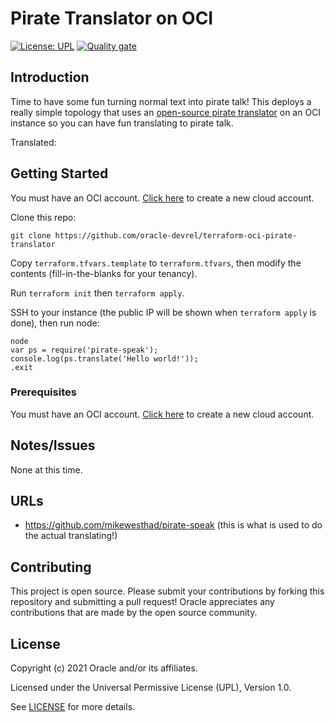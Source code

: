 # Pirate Translator on OCI

[![License: UPL](https://img.shields.io/badge/license-UPL-green)](https://img.shields.io/badge/license-UPL-green) [![Quality gate](https://sonarcloud.io/api/project_badges/quality_gate?project=oracle-devrel_terraform-oci-pirate-translator)](https://sonarcloud.io/dashboard?id=oracle-devrel_terraform-oci-pirate-translator)

## Introduction
Time to have some fun turning normal text into pirate talk!  This deploys a really simple topology that uses an [open-source pirate translator](https://github.com/mikewesthad/pirate-speak) on an OCI instance so you can have fun translating to pirate talk.

Translated:



## Getting Started
You must have an OCI account.  [Click here](https://www.oracle.com/cloud/free/?source=:ex:tb:::::WWMK211203P00003&SC=:ex:tb:::::WWMK211203P00003&pcode=WWMK211203P00003) to create a new cloud account.

Clone this repo:

```
git clone https://github.com/oracle-devrel/terraform-oci-pirate-translator
```

Copy `terraform.tfvars.template` to `terraform.tfvars`, then modify the contents (fill-in-the-blanks for your tenancy).

Run `terraform init` then `terraform apply`.

SSH to your instance (the public IP will be shown when `terraform apply` is done), then run node:

```
node
var ps = require('pirate-speak');
console.log(ps.translate('Hello world!'));
.exit
```

### Prerequisites
You must have an OCI account.  [Click here](https://www.oracle.com/cloud/free/?source=:ex:tb:::::WWMK211203P00003&SC=:ex:tb:::::WWMK211203P00003&pcode=WWMK211203P00003) to create a new cloud account.

## Notes/Issues
None at this time.

## URLs
* https://github.com/mikewesthad/pirate-speak (this is what is used to do the actual translating!)

## Contributing
This project is open source.  Please submit your contributions by forking this repository and submitting a pull request!  Oracle appreciates any contributions that are made by the open source community.

## License
Copyright (c) 2021 Oracle and/or its affiliates.

Licensed under the Universal Permissive License (UPL), Version 1.0.

See [LICENSE](LICENSE) for more details.
